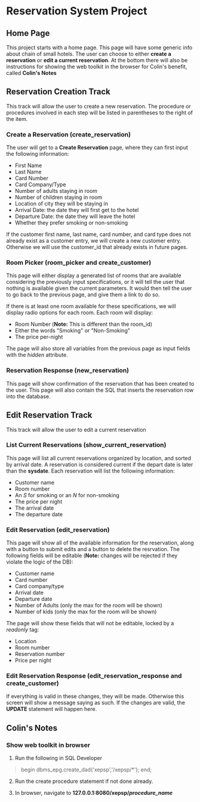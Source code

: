 # Reservation System Project

## Home Page

This project starts with a home page. This page will have some generic info about chain of small hotels. The user can choose to either **create a reservation** or **edit a current reservation**. At the bottom there will also be instructions for showing the web toolkit in the browser for Colin's benefit, called **Colin's Notes**

## Reservation Creation Track

This track will allow the user to create a new reservation. The procedure or procedures involved in each step will be listed in parentheses to the right of the item.

### Create a Reservation (create_reservation)

The user will get to a **Create Reservation** page, where they can first input the following information:
* First Name
* Last Name
* Card Number
* Card Company/Type
* Number of adults staying in room
* Number of children staying in room
* Location of city they will be staying in
* Arrival Date: the date they will first get to the hotel
* Departure Date: the date they will leave the hotel
* Whether they prefer smoking or non-smoking

If the customer first name, last name, card number, and card type does not already exist as a customer entry, we will create a new customer entry. Otherwise we will use the customer_id that already exists in future pages.

### Room Picker (room_picker and create_customer)

This page will either display a generated list of rooms that are available considering the previously input specifications, or it will tell the user that nothing is available given the current parameters. It would then tell the user to go back to the previous page, and give them a link to do so.

If there is at least one room available for these specifications, we will display radio options for each room. Each room will display:
* Room Number (**Note:** This is different than the room_id)
* Either the words "Smoking" or "Non-Smoking"
* The price per-night

The page will also store all variables from the previous page as input fields with the *hidden* attribute.

### Reservation Response (new_reservation)

This page will show confirmation of the reservation that has been created to the user. This page will also contain the SQL that inserts the reservation row into the database.

## Edit Reservation Track

This track will allow the user to edit a current reservation

### List Current Reservations (show_current_reservation)

This page will list all current reservations organized by location, and sorted by arrival date. A reservation is considered current if the depart date is later than the **sysdate**. Each reservation will list the following information:
* Customer name
* Room number
* An *S* for smoking or an *N* for non-smoking
* The price per night
* The arrival date
* The departure date

### Edit Reservation (edit_reservation)

This page will show all of the available information for the reservation, along with a button to submit edits and a button to delete the resrvation. The following fields will be editable (**Note:** changes will be rejected if they violate the logic of the DB):
* Customer name
* Card number
* Card company/type
* Arrival date
* Departure date
* Number of Adults (only the max for the room will be shown)
* Number of kids (only the max for the room will be shown)

The page will show these fields that will not be editable, locked by a *readonly* tag:
* Location
* Room number
* Reservation number
* Price per night

### Edit Reservation Response (edit_reservation_response and create_customer)

If everything is valid in these changes, they will be made. Otherwise this screen will show a message saying as such. If the changes are valid, the **UPDATE** statement will happen here.

## Colin's Notes

### Show web toolkit in browser

1. Run the following in SQL Developer

> begin
> dbms_epg.create_dad('xepsp','/xepsp/*');
> end;

2. Run the create procedure statement if not done already.

3. In browser, navigate to **127.0.0.1:8080/xepsp/*procedure_name***